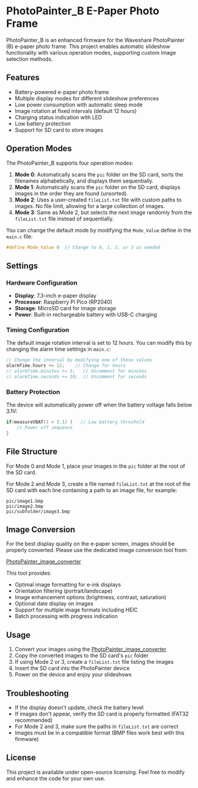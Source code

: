 # PhotoPainter_B E-Paper Photo Frame

PhotoPainter_B is an enhanced firmware for the Waveshare PhotoPainter (B) e-paper photo frame. This project enables automatic slideshow functionality with various operation modes, supporting custom image selection methods.

## Features

- Battery-powered e-paper photo frame
- Multiple display modes for different slideshow preferences
- Low power consumption with automatic sleep mode
- Image rotation at fixed intervals (default 12 hours)
- Charging status indication with LED
- Low battery protection
- Support for SD card to store images

## Operation Modes

The PhotoPainter_B supports four operation modes:

1. **Mode 0**: Automatically scans the `pic` folder on the SD card, sorts the filenames alphabetically, and displays them sequentially.
2. **Mode 1**: Automatically scans the `pic` folder on the SD card, displays images in the order they are found (unsorted).
3. **Mode 2**: Uses a user-created `fileList.txt` file with custom paths to images. No file limit, allowing for a large collection of images.
4. **Mode 3**: Same as Mode 2, but selects the next image randomly from the `fileList.txt` file instead of sequentially.

You can change the default mode by modifying the `Mode_Value` define in the `main.c` file:

```c
#define Mode_Value 0  // Change to 0, 1, 2, or 3 as needed
```

## Settings

### Hardware Configuration

- **Display**: 7.3-inch e-paper display
- **Processor**: Raspberry Pi Pico (RP2040)
- **Storage**: MicroSD card for image storage
- **Power**: Built-in rechargeable battery with USB-C charging

### Timing Configuration

The default image rotation interval is set to 12 hours. You can modify this by changing the alarm time settings in `main.c`:

```c
// Change the interval by modifying one of these values
alarmTime.hours += 12;    // Change for hours
// alarmTime.minutes += 5;   // Uncomment for minutes
// alarmTime.seconds += 10;  // Uncomment for seconds
```

### Battery Protection

The device will automatically power off when the battery voltage falls below 3.1V:

```c
if(measureVBAT() < 3.1) {   // Low battery threshold
    // Power off sequence
}
```

## File Structure

For Mode 0 and Mode 1, place your images in the `pic` folder at the root of the SD card.

For Mode 2 and Mode 3, create a file named `fileList.txt` at the root of the SD card with each line containing a path to an image file, for example:

```
pic/image1.bmp
pic/image2.bmp
pic/subfolder/image3.bmp
```

## Image Conversion

For the best display quality on the e-paper screen, images should be properly converted. Please use the dedicated image conversion tool from:

[PhotoPainter_image_converter](https://github.com/myevit/PhotoPainter_image_converter)

This tool provides:
- Optimal image formatting for e-ink displays
- Orientation filtering (portrait/landscape)
- Image enhancement options (brightness, contrast, saturation)
- Optional date display on images
- Support for multiple image formats including HEIC
- Batch processing with progress indication

## Usage

1. Convert your images using the [PhotoPainter_image_converter](https://github.com/myevit/PhotoPainter_image_converter)
2. Copy the converted images to the SD card's `pic` folder
3. If using Mode 2 or 3, create a `fileList.txt` file listing the images
4. Insert the SD card into the PhotoPainter device
5. Power on the device and enjoy your slideshows

## Troubleshooting

- If the display doesn't update, check the battery level
- If images don't appear, verify the SD card is properly formatted (FAT32 recommended)
- For Mode 2 and 3, make sure the paths in `fileList.txt` are correct
- Images must be in a compatible format (BMP files work best with this firmware)

## License

This project is available under open-source licensing. Feel free to modify and enhance the code for your own use.
